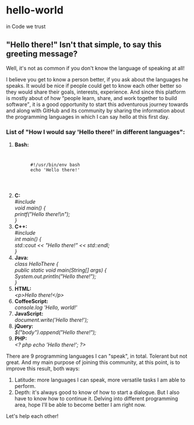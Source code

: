 # hello-world
in Code we trust

<h2>"Hello there!" Isn't that simple, to say this greeting message? </h2>
<p>Well, it's not as common if you don't know the language of speaking at all! </p>
<p>I believe you get to know a person better, if you ask about the languages he speaks. It would be nice if people could get to know each other better so they would share their goals, interests, experience. And since this platform is mostly about of how <q cite="https://github.com/about">people learn, share, and work together to build software</q>, it is a good opportunity to start this adventurous journey towards and along with GitHub and its community by sharing the information about the programming languages in which I can say hello at this first day. </p>
<h3>List of "How I would say 'Hello there!' in different languages": </h3>
<ol>
  <li> <b> Bash: </b> </li>
  <code>
    <pre>
      #!/usr/bin/env bash 
      echo 'Hello there!'
    </pre>
  </code>
  
  
  <li>
    <b> C: </b> <br>
    <i> #include <stdio.h> </i> <br>
    <i> void main() { </i> <br>
    <i> printf("Hello there!\n"); </i> <br>
      <i>}</i> <br>
  </li>
  
  <li>
    <b> C++: </b> <br>
    <i> #include <iostream> </i> <br>
    <i> int main() { </i> <br>
    <i> std::cout << "Hello there!" << std::endl; </i> <br>
    <i>}</i> <br>
  </li>

  <li>
    <b> Java: </b> <br>
    <i> class HelloThere { </i> <br>
    <i> public static void main(String[] args) { </i> <br>
    <i> System.out.println("Hello there!"); </i> <br>
    <i> } </i> <br>
  </li>
  
  <li>
    <b> HTML: </b> <br>
    <i> &lt;p&gt;Hello there!&lt;/p&gt; </i> <br>
  </li>
  
  <li>
    <b> CoffeeScript: </b> <br>
    <i> console.log 'Hello, world!' </i> <br>
  </li>
  
  <li>
    <b> JavaScript: </b> <br>
    <i> document.write('Hello there!'); </i> <br>
  </li>
  
  <li>
    <b> jQuery: </b> <br>
    <i> $("body").append("Hello there!"); </i> <br>
  </li>
  
  <li>
    <b> PHP: </b> <br>
    <i> &lt;? php echo 'Hello there!'; ?&gt; </i> <br>
  </li>
</ol
  
***
  There are 9 programming languages I can "speak", in total. Tolerant but not great. 
  And my main purpose of joining this community, at this point, is to improve this result, both ways: 
  1. Latitude: more languages I can speak, more versatile tasks I am able to perform.
  2. Depth: it's always good to know of how to start a dialogue. But I also have to know how to continue it. Delving into different programming area, hope I'll be able to become better I am right now.

Let's help each other!    
